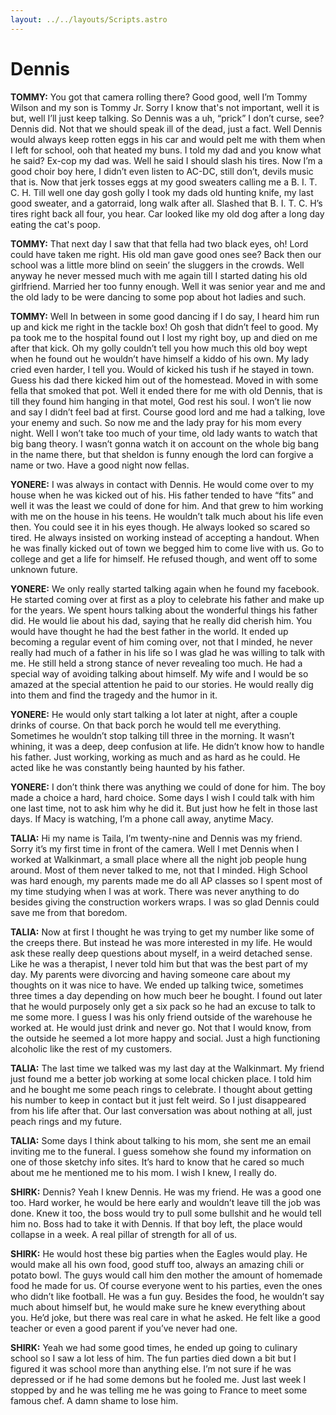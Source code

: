 ```yaml
---
layout: ../../layouts/Scripts.astro
---
```


# Dennis

**TOMMY:**
You got that camera rolling there? Good good, well I’m Tommy Wilson and my son is Tommy Jr. Sorry I know that's not important, well it is but, well I’ll just keep talking. So Dennis was a uh, “prick” I don’t curse, see? Dennis did. Not that we should speak ill of the dead, just a fact. Well Dennis would always keep rotten eggs in his car and would pelt me with them when I left for school, ooh that heated my buns. I told my dad and you know what he said? Ex-cop my dad was. Well he said I should slash his tires. Now I’m a good choir boy here, I didn’t even listen to AC-DC, still don’t, devils music that is. Now that jerk tosses eggs at my good sweaters calling me a B. I. T. C. H. Till well one day gosh golly I took my dads old hunting knife, my last good sweater, and a gatorraid, long walk after all. Slashed that B. I. T. C. H’s tires right back all four, you hear. Car looked like my old dog after a long day eating the cat's poop.

**TOMMY:**
That next day I saw that that fella had two black eyes, oh! Lord could have taken me right. His old man gave good ones see? Back then our school was a little more blind on seein’ the sluggers in the crowds. Well anyway he never messed much with me again till I started dating his old girlfriend. Married her too funny enough. Well it was senior year and me and the old lady to be were dancing to some pop about hot ladies and such.

**TOMMY:**
Well In between in some good dancing if I do say, I heard him run up and kick me right in the tackle box! Oh gosh that didn’t feel to good. My pa took me to the hospital found out I lost my right boy, up and died on me after that kick. Oh my golly couldn’t tell you how much this old boy wept when he found out he wouldn’t have himself a kiddo of his own. My lady cried even harder, I tell you. Would of kicked his tush if he stayed in town. Guess his dad there kicked him out of the homestead. Moved in with some fella that smoked that pot. Well it ended there for me with old Dennis, that is till they found him hanging in that motel, God rest his soul. I won’t lie now and say I didn’t feel bad at first. Course good lord and me had a talking, love your enemy and such. So now me and the lady pray for his mom every night. Well I won’t take too much of your time, old lady wants to watch that big bang theory. I wasn’t gonna watch it on account on the whole big bang in the name there, but that sheldon is funny enough the lord can forgive a name or two. Have a good night now fellas.

**YONERE:**
I was always in contact with Dennis. He would come over to my house when he was kicked out of his. His father tended to have “fits” and well it was the least we could of done for him. And that grew to him working with me on the house in his teens. He wouldn’t talk much about his life even then. You could see it in his eyes though. He always looked so scared so tired. 
He always insisted on working instead of accepting a handout. When he was finally kicked out of town we begged him to come live with us. Go to college and get a life for himself. He refused though, and went off to some unknown future. 

**YONERE:**
We only really started talking again when he found my facebook. He started coming over at first as a ploy to celebrate his father and make up for the years. We spent hours talking about the wonderful things his father did. He would lie about his dad, saying that he really did cherish him. You would have thought he had the best father in the world. It ended up becoming a regular event of him coming over, not that I minded, he never really had much of a father in his life so I was glad he was willing to talk with me. He still held a strong stance of never revealing too much. He had a special way of avoiding talking about himself. My wife and I would be so amazed at the special attention he paid to our stories. He would really dig into them and find the tragedy and the humor in it. 

**YONERE:**
He would only start talking a lot later at night, after a couple drinks of course. On that back porch he would tell me everything. Sometimes he wouldn’t stop talking till three in the morning. It wasn’t whining, it was a deep, deep confusion at life. He didn’t know how to handle his father.  Just working, working as much and as hard as he could. He acted like he was constantly being haunted by his father. 

**YONERE:**
I don’t think there was anything we could of done for him. The boy made a choice a hard, hard choice. Some days I wish I could talk with him one last time, not to ask him why he did it. But just how he felt in those last days. If Macy is watching, I’m a phone call away, anytime Macy. 

**TALIA:**
Hi my name is Taila, I’m twenty-nine and Dennis was my friend. Sorry it’s my first time in front of the camera. Well I met Dennis when I worked at Walkinmart, a small place where all the night job people hung around. Most of them never talked to me, not that I minded. High School was hard enough, my parents made me do all AP classes so I spent most of my time studying when I was at work. There was never anything to do besides giving the construction workers wraps. I was so glad Dennis could save me from that boredom. 

**TALIA:**
Now at first I thought he was trying to get my number like some of the creeps there. But instead he was more interested in my life. He would ask these really deep questions about myself, in a weird detached sense. Like he was a therapist, I never told him but that was the best part of my day. My parents were divorcing and having someone care about my thoughts on it was nice to have. We ended up talking twice, sometimes three times a day depending on how much beer he bought. I found out later that he would purposely only get a six pack so he had an excuse to talk to me some more. I guess I was his only friend outside of the warehouse he worked at. He would just drink and never go.  Not that I would know, from the outside he seemed a lot more happy and social. Just a high functioning alcoholic like the rest of my customers. 

**TALIA:**
The last time we talked was my last day at the Walkinmart. My friend just found me a better job working at some local chicken place. I told him and he bought me some peach rings to celebrate. I thought about getting his number to keep in contact but it just felt weird. So I just disappeared from his life after that. Our last conversation was about nothing at all, just peach rings and my future. 

**TALIA:**
Some days I think about talking to his mom, she sent me an email inviting me to the funeral. I guess somehow she found my information on one of those sketchy info sites. It’s hard to know that he cared so much about me he mentioned me to his mom. I wish I knew, I really do. 

**SHIRK:**
Dennis? Yeah I knew Dennis. He was my friend. He was a good one too. Hard worker, he would be here early and wouldn’t leave till the job was done. Knew it too, the boss would try to pull some bullshit and he would tell him no. Boss had to take it with Dennis. If that boy left, the place would collapse in a week. A real pillar of strength for all of us. 

**SHIRK:**
He would host these big parties when the Eagles would play. He would make all his own food, good stuff too, always an amazing chili or potato bowl. The guys would call him den mother the amount of homemade food he made for us. Of course everyone went to his parties, even the ones who didn’t like football. He was a fun guy. Besides the food, he wouldn’t say much about himself but, he would make sure he knew everything about you. He’d joke, but there was real care in what he asked. He felt like a good teacher or even a good parent if you’ve never had one. 

**SHIRK:**
Yeah we had some good times, he ended up going to culinary school so I saw a lot less of him. The fun parties died down a bit but I figured it was school more than anything else. I’m not sure if he was depressed or if he had some demons but he fooled me. Just last week I stopped by and he was telling me he was going to France to meet some famous chef. A damn shame to lose him. 